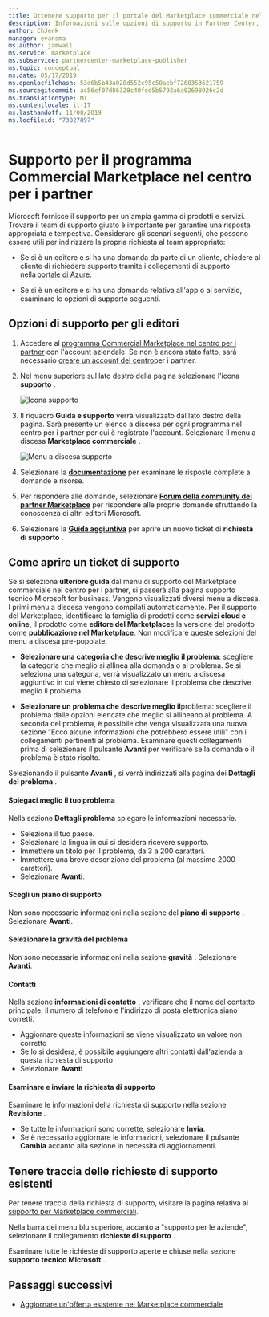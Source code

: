 ```yaml
---
title: Ottenere supporto per il portale del Marketplace commerciale nel centro per i partner
description: Informazioni sulle opzioni di supporto in Partner Center, incluso come archiviare una richiesta di supporto.
author: ChJenk
manager: evansma
ms.author: jamwall
ms.service: marketplace
ms.subservice: partnercenter-marketplace-publisher
ms.topic: conceptual
ms.date: 05/17/2019
ms.openlocfilehash: 53d6b5b43a028d552c95c58aebf7268353621759
ms.sourcegitcommit: ac56ef07d86328c40fed5b5792a6a02698926c2d
ms.translationtype: MT
ms.contentlocale: it-IT
ms.lasthandoff: 11/08/2019
ms.locfileid: "73827897"
---
```

# <a name="support-for-the-commercial-marketplace-program-in-partner-center"></a>Supporto per il programma Commercial Marketplace nel centro per i partner

Microsoft fornisce il supporto per un'ampia gamma di prodotti e servizi. Trovare il team di supporto giusto è importante per garantire una risposta appropriata e tempestiva. Considerare gli scenari seguenti, che possono essere utili per indirizzare la propria richiesta al team appropriato: 

- Se si è un editore e si ha una domanda da parte di un cliente, chiedere al cliente di richiedere supporto tramite i collegamenti di supporto nella [portale di Azure](https://portal.azure.com/). 

- Se si è un editore e si ha una domanda relativa all'app o al servizio, esaminare le opzioni di supporto seguenti.

## <a name="support-options-for-publishers"></a>Opzioni di supporto per gli editori

1. Accedere al [programma Commercial Marketplace nel centro per i partner](https://partner.microsoft.com/dashboard/commercial-marketplace/overview) con l'account aziendale. Se non è ancora stato fatto, sarà necessario [creare un account del centro](./create-account.md)per i partner.

1. Nel menu superiore sul lato destro della pagina selezionare l'icona **supporto** . 
 
   ![Icona supporto](./media/commercial-marketplace-support.png)

1. Il riquadro **Guida e supporto** verrà visualizzato dal lato destro della pagina. Sarà presente un elenco a discesa per ogni programma nel centro per i partner per cui è registrato l'account. Selezionare il menu a discesa **Marketplace commerciale** . 
 
   ![Menu a discesa supporto](./media/commercial-marketplace-support-pane.png)

1. Selezionare la **[documentazione](../index.md)** per esaminare le risposte complete a domande e risorse. 

1. Per rispondere alle domande, selezionare **[Forum della community del partner Marketplace](https://www.microsoftpartnercommunity.com/t5/Azure-Marketplace-and-AppSource/bd-p/2222)** per rispondere alle proprie domande sfruttando la conoscenza di altri editori Microsoft. 

1. Selezionare la **[Guida aggiuntiva](https://support.microsoft.com/supportforbusiness/productselection?sapId=48734891-ee9a-5d77-bf29-82bf8d8111ff)** per aprire un nuovo ticket di **richiesta di supporto** . 

## <a name="how-to-open-a-support-ticket"></a>Come aprire un ticket di supporto

Se si seleziona **ulteriore guida** dal menu di supporto del Marketplace commerciale nel centro per i partner, si passerà alla pagina supporto tecnico Microsoft for business. Vengono visualizzati diversi menu a discesa. I primi menu a discesa vengono compilati automaticamente. Per il supporto del Marketplace, identificare la famiglia di prodotti come **servizi cloud e online**, il prodotto come **editore del Marketplace**e la versione del prodotto come **pubblicazione nel Marketplace**. Non modificare queste selezioni del menu a discesa pre-popolate. 

- **Selezionare una categoria che descrive meglio il problema**: scegliere la categoria che meglio si allinea alla domanda o al problema. Se si seleziona una categoria, verrà visualizzato un menu a discesa aggiuntivo in cui viene chiesto di selezionare il problema che descrive meglio il problema.

- **Selezionare un problema che descrive meglio il**problema: scegliere il problema dalle opzioni elencate che meglio si allineano al problema. A seconda del problema, è possibile che venga visualizzata una nuova sezione "Ecco alcune informazioni che potrebbero essere utili" con i collegamenti pertinenti al problema. Esaminare questi collegamenti prima di selezionare il pulsante **Avanti** per verificare se la domanda o il problema è stato risolto.

Selezionando il pulsante **Avanti** , si verrà indirizzati alla pagina dei **Dettagli del problema** . 

#### <a name="tell-us-more-about-your-issue"></a>Spiegaci meglio il tuo problema

Nella sezione **Dettagli problema** spiegare le informazioni necessarie.

- Seleziona il tuo paese.
- Selezionare la lingua in cui si desidera ricevere supporto.
- Immettere un titolo per il problema, da 3 a 200 caratteri.  
- Immettere una breve descrizione del problema (al massimo 2000 caratteri).
- Selezionare **Avanti**.

#### <a name="select-a-support-plan"></a>Scegli un piano di supporto

Non sono necessarie informazioni nella sezione del **piano di supporto** . Selezionare **Avanti**. 

#### <a name="select-the-severity-of-your-issue"></a>Selezionare la gravità del problema

Non sono necessarie informazioni nella sezione **gravità** . Selezionare **Avanti**. 

#### <a name="who-should-we-contact"></a>Contatti

Nella sezione **informazioni di contatto** , verificare che il nome del contatto principale, il numero di telefono e l'indirizzo di posta elettronica siano corretti. 
- Aggiornare queste informazioni se viene visualizzato un valore non corretto
- Se lo si desidera, è possibile aggiungere altri contatti dall'azienda a questa richiesta di supporto
- Selezionare **Avanti**

#### <a name="review-and-submit-your-support-request"></a>Esaminare e inviare la richiesta di supporto

Esaminare le informazioni della richiesta di supporto nella sezione **Revisione** . 
- Se tutte le informazioni sono corrette, selezionare **Invia**. 
- Se è necessario aggiornare le informazioni, selezionare il pulsante **Cambia** accanto alla sezione in necessità di aggiornamenti.

## <a name="track-your-existing-support-requests"></a>Tenere traccia delle richieste di supporto esistenti 

Per tenere traccia della richiesta di supporto, visitare la pagina relativa al [supporto per Marketplace commerciali](https://support.microsoft.com/supportforbusiness/productselection?sapId=48734891-ee9a-5d77-bf29-82bf8d8111ff). 

Nella barra dei menu blu superiore, accanto a "supporto per le aziende", selezionare il collegamento **richieste di supporto** . 

Esaminare tutte le richieste di supporto aperte e chiuse nella sezione **supporto tecnico Microsoft** . 

## <a name="next-steps"></a>Passaggi successivi

- [Aggiornare un'offerta esistente nel Marketplace commerciale](./update-existing-offer.md)
